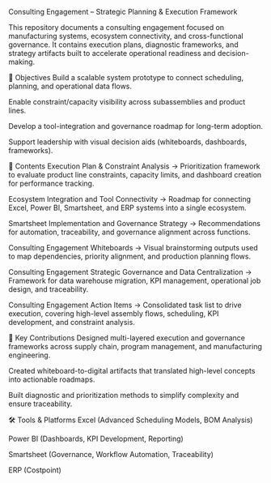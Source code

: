 Consulting Engagement – Strategic Planning & Execution Framework

This repository documents a consulting engagement focused on manufacturing systems, ecosystem connectivity, and cross-functional governance. It contains execution plans, diagnostic frameworks, and strategy artifacts built to accelerate operational readiness and decision-making.

📌 Objectives
Build a scalable system prototype to connect scheduling, planning, and operational data flows.

Enable constraint/capacity visibility across subassemblies and product lines.

Develop a tool-integration and governance roadmap for long-term adoption.

Support leadership with visual decision aids (whiteboards, dashboards, frameworks).

📂 Contents
Execution Plan & Constraint Analysis → Prioritization framework to evaluate product line constraints, capacity limits, and dashboard creation for performance tracking.

Ecosystem Integration and Tool Connectivity → Roadmap for connecting Excel, Power BI, Smartsheet, and ERP systems into a single ecosystem.

Smartsheet Implementation and Governance Strategy → Recommendations for automation, traceability, and governance alignment across functions.

Consulting Engagement Whiteboards → Visual brainstorming outputs used to map dependencies, priority alignment, and production planning flows.

Consulting Engagement Strategic Governance and Data Centralization → Framework for data warehouse migration, KPI management, operational job design, and traceability.

Consulting Engagement Action Items → Consolidated task list to drive execution, covering high-level assembly flows, scheduling, KPI development, and constraint analysis.

🚀 Key Contributions
Designed multi-layered execution and governance frameworks across supply chain, program management, and manufacturing engineering.

Created whiteboard-to-digital artifacts that translated high-level concepts into actionable roadmaps.

Built diagnostic and prioritization methods to simplify complexity and ensure traceability.

🛠 Tools & Platforms
Excel (Advanced Scheduling Models, BOM Analysis)

Power BI (Dashboards, KPI Development, Reporting)

Smartsheet (Governance, Workflow Automation, Traceability)

ERP (Costpoint)

